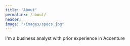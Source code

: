 ```yaml
---
title: "About"
permalink: /about/
header:
image: "/images/specs.jpg"
---
```


I'm a business analyst with prior experience in Accenture
